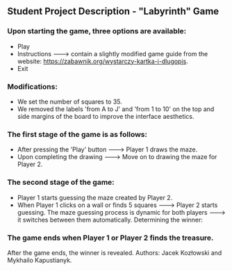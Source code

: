 ## Student Project Description - "Labyrinth" Game
### Upon starting the game, three options are available:
- Play
- Instructions ---> contain a slightly modified game guide from the website: https://zabawnik.org/wystarczy-kartka-i-dlugopis.
- Exit

### Modifications:

- We set the number of squares to 35.
- We removed the labels 'from A to J' and 'from 1 to 10' on the top and side margins of the board to improve the interface aesthetics.
### The first stage of the game is as follows:

- After pressing the 'Play' button ---> Player 1 draws the maze.
- Upon completing the drawing ---> Move on to drawing the maze for Player 2.
### The second stage of the game:

- Player 1 starts guessing the maze created by Player 2.
- When Player 1 clicks on a wall or finds 5 squares ---> Player 2 starts guessing.
The maze guessing process is dynamic for both players ---> it switches between them automatically.
Determining the winner:

### The game ends when Player 1 or Player 2 finds the treasure.
After the game ends, the winner is revealed.
Authors: Jacek Kozłowski and Mykhailo Kapustianyk.
